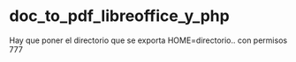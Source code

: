# doc_to_pdf_libreoffice_y_php

Hay que poner el directorio que se exporta HOME=directorio.. con permisos 777